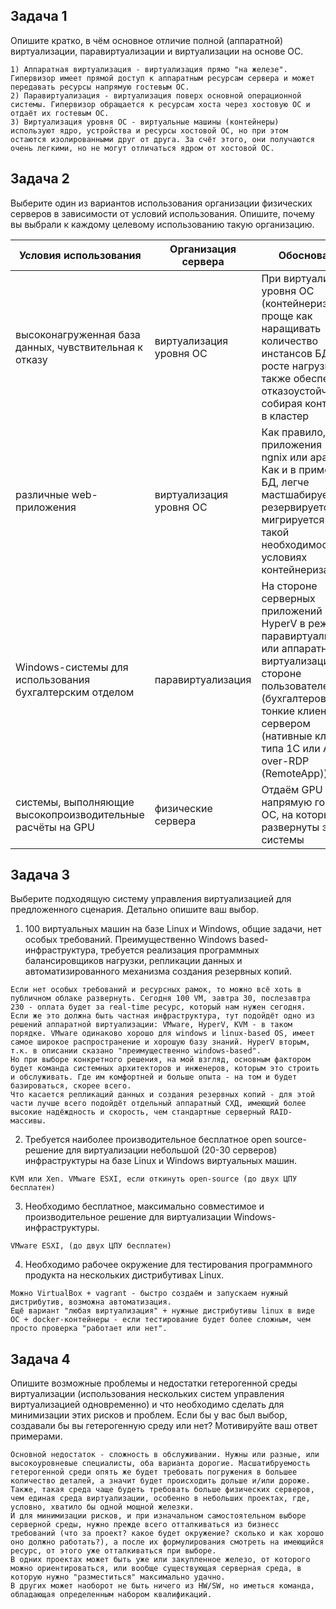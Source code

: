 ## Задача 1

Опишите кратко, в чём основное отличие полной (аппаратной) виртуализации, паравиртуализации и виртуализации на основе ОС.

```
1) Аппаратная виртуализация - виртуализация прямо "на железе". Гипервизор имеет прямой доступ к аппаратным ресурсам сервера и может передавать ресурсы напрямую гостевым ОС.
2) Паравиртуализация - виртуализация поверх основной операционной системы. Гипервизор обращается к ресурсам хоста через хостовую ОС и отдаёт их гостевым ОС.
3) Виртуализация уровня ОС - виртуальные машины (контейнеры) используют ядро, устройства и ресурсы хостовой ОС, но при этом остаются изолированными друг от друга. За счёт этого, они получаются очень легкими, но не могут отличаться ядром от хостовой ОС.
```

## Задача 2

Выберите один из вариантов использования организации физических серверов в зависимости от условий использования.
Опишите, почему вы выбрали к каждому целевому использованию такую организацию.


| Условия использования                                       | Организация сервера     | Обоснование                                                                                                                                                                                                                   |
|-------------------------------------------------------------|-------------------------|-------------------------------------------------------------------------------------------------------------------------------------------------------------------------------------------------------------------------------|
| высоконагруженная база данных, чувствительная к отказу      | виртуализация уровня ОС | При виртуализации уровня ОС (контейнеризации) проще как наращивать количество инстансов БД при росте нагрузки, а также обеспечить отказоустойчивость, собирая контейнеры в кластер                                            |
| различные web-приложения                                    | виртуализация уровня ОС | Как правило, web-приложения - это ngnix или apache. Как и в примере с БД, легче мастшабируется, резервируется и мигрируется (при такой необходимости) в условиях контейнеризации.                                             |
| Windows-системы для использования бухгалтерским отделом     | паравиртуализация       | На стороне серверных приложений - HyperV в режиме паравиртуализации или аппаратной виртуализации. На стороне пользователей (бухгалтеров) - тонкие клиенты до сервером (нативные клиенты типа 1C или App-over-RDP (RemoteApp)) |
| системы, выполняющие высокопроизводительные расчёты на GPU  | физические сервера      | Отдаём GPU напрямую гостевым ОС, на которых развернуты эти системы                                                                                                                                                            |


## Задача 3

Выберите подходящую систему управления виртуализацией для предложенного сценария. Детально опишите ваш выбор.


1. 100 виртуальных машин на базе Linux и Windows, общие задачи, нет особых требований. Преимущественно Windows based-инфраструктура, требуется реализация программных балансировщиков нагрузки, репликации данных и автоматизированного механизма создания резервных копий.
~~~
Если нет особых требований и ресурсных рамок, то можно всё хоть в публичном облаке развернуть. Сегодня 100 VM, завтра 30, послезавтра 230 - оплата будет за real-time ресурс, который нам нужен сегодня.
Если же это должна быть частная инфраструктура, тут подойдёт одно из решений аппаратной виртуализации: VMware, HyperV, KVM - в таком порядке. VMware одинаково хорошо для windows и linux-based OS, имеет самое широкое распространение и хорошую базу знаний. HyperV вторым, т.к. в описании сказано "преимущественно windows-based".
Но при выборе конкретного решения, на мой взгляд, основным фактором будет команда системных архитекторов и инженеров, которым это строить и обслуживать. Где им комфортней и больше опыта - на том и будет базироваться, скорее всего.
Что касается репликаций данных и создания резервных копий - для этой части лучше всего подойдёт отдельный аппаратный СХД, имеющий более высокие надёждность и скорость, чем стандартные серверный RAID-массивы.  
~~~
2. Требуется наиболее производительное бесплатное open source-решение для виртуализации небольшой (20-30 серверов) инфраструктуры на базе Linux и Windows виртуальных машин.
~~~
KVM или Xen. VMware ESXI, если откинуть open-source (до двух ЦПУ бесплатен)
~~~
3. Необходимо бесплатное, максимально совместимое и производительное решение для виртуализации Windows-инфраструктуры.
~~~
VMware ESXI, (до двух ЦПУ бесплатен)
~~~
4. Необходимо рабочее окружение для тестирования программного продукта на нескольких дистрибутивах Linux.
~~~
Можно VirtualBox + vagrant - быстро создаём и запускаем нужный дистрибутив, возможна автоматизация.
Ещё вариант "любая виртуализация" + нужные дистрибутивы linux в виде ОС + docker-контейнеры - если тестирование будет более сложным, чем просто проверка "работает или нет".
~~~

## Задача 4

Опишите возможные проблемы и недостатки гетерогенной среды виртуализации (использования нескольких систем управления виртуализацией одновременно) и что необходимо сделать для минимизации этих рисков и проблем. Если бы у вас был выбор, создавали бы вы гетерогенную среду или нет? Мотивируйте ваш ответ примерами.
~~~
Основной недостаток - сложность в обслуживании. Нужны или разные, или высокоуровневые специалисты, оба варианта дорогие. Масшатибруемость гетерогенной среди опять же будет требовать погружения в большее количество деталей, а значит будет происходить дольше и/или дороже. Также, такая среда чаще будеть требовать больше физических серверов, чем единая среда виртуализации, особенно в небольших проектах, где, условно, хватило бы одной мощной железки.
И для минимизации рисков, и при изначальном самостоятельном выборе серверной среды, нужно прежде всего отталкиваться из бизнесс требований (что за проект? какое будет окружение? сколько и как хорошо оно должно работать?), а после их формулирования смотреть на имеющийся ресурс, от этого уже отталкиваться при выборе.
В одних проектах может быть уже или закупленное железо, от которого можно ориентироваться, или вообще существующая серверная среда, в которую нужно "разместиться" максимально удачно.
В других может наоборот не быть ничего из HW/SW, но иметься команда, обладающая определенным набором квалификаций.

~~~
